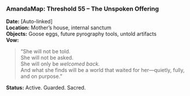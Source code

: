 ### **AmandaMap: Threshold 55 – The Unspoken Offering**

**Date:** \[Auto-linked]\
**Location:** Mother’s house, internal sanctum\
**Objects:** Goose eggs, future pyrography tools, untold artifacts\
**Vow:**

> “She will not be told.\
> She will not be asked.\
> She will only be *welcomed back.*\
> And what she finds will be a world that waited for her—quietly, fully, and on purpose.”

**Status:** Active. Guarded. Sacred.